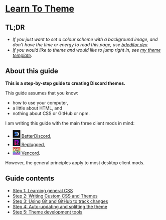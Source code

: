 [bd]: ../assets/img/icon/bd.png
[rp]: ../assets/img/icon/rp.png
[vc]: ../assets/img/icon/vc.png

# [Learn To Theme](./index.md)

## <span title="Too long; didn't read">TL;DR</span>
- *If you just want to set a colour scheme with a background image, and don't have the time or energy to read this page, use [bdeditor.dev](https://bdeditor.dev/).*
- *If you would like to theme and would like to jump right in, see [my theme template](https://github.com/Saltssaumure/template-discord-theme).*

## About this guide

**This is a step-by-step guide to creating Discord themes.**

This guide assumes that you know:
- how to use your computer,
- a little about HTML, and
- nothing about CSS or GitHub or npm.

I am writing this guide with the main three client mods in mind:
- [![icon][bd] BetterDiscord](https://betterdiscord.app/),
- [![icon][rp] Replugged](https://replugged.dev/),
- [![icon][vc] Vencord](https://vencord.dev).

However, the general principles apply to most desktop client mods.

## Guide contents
- [Step 1: Learning general CSS](step/1.md)
- [Step 2: Writing Custom CSS and Themes](step/2.md)
- [Step 3: Using Git and GitHub to track changes](step/3.md)
- [Step 4: Auto-updating and splitting the theme](step/4.md)
- [Step 5: Theme development tools](step/5.md)
